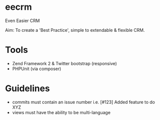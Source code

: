 eecrm
=====

Even Easier CRM

Aim: To create a 'Best Practice', simple to extendable & flexible CRM.

Tools
=====
- Zend Framework 2 & Twitter bootstrap (responsive)
- PHPUnit (via composer)


Guidelines
==========
- commits must contain an issue number
i.e. [#123] Added feature to do XYZ
- views must have the ability to be multi-language


